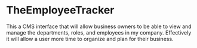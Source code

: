 # TheEmployeeTracker
This a CMS interface that will allow business owners to be able to view and manage the departments, roles, and employees in my company. Effectively it will allow a user more time to organize and plan for their business.
